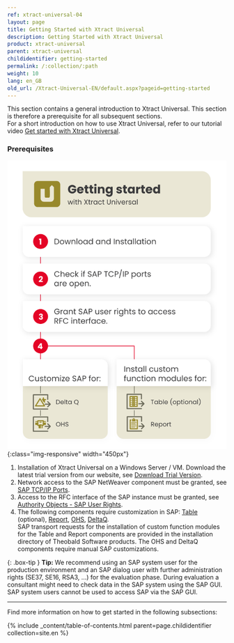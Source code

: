 ```yaml
---
ref: xtract-universal-04
layout: page
title: Getting Started with Xtract Universal
description: Getting Started with Xtract Universal
product: xtract-universal
parent: xtract-universal
childidentifier: getting-started
permalink: /:collection/:path
weight: 10
lang: en_GB
old_url: /Xtract-Universal-EN/default.aspx?pageid=getting-started
---
```


This section contains a general introduction to Xtract Universal.
This section is therefore a prerequisite for all subsequent sections.<br>
For a short introduction on how to use Xtract Universal, refer to our tutorial video [Get started with Xtract Universal](https://www.youtube.com/watch?v=pdlsfm0dLMA).

### Prerequisites

![XU-getting-started](/img/content/xu/getting-started-with-xu.png){:class="img-responsive" width="450px"}

1. Installation of Xtract Universal on a Windows Server / VM. Download the latest trial version from our website, see [Download Trial Version](https://theobald-software.com/en/download-trial).
2. Network access to the SAP NetWeaver component must be granted, see [SAP TCP/IP Ports](https://kb.theobald-software.com/sap/sap-tcpip-ports).
3. Access to the RFC interface of the SAP instance must be granted, see [Authority Objects - SAP User Rights](https://kb.theobald-software.com/sap/authority-objects-sap-user-rights).
4. The following components require customization in SAP: [Table](./sap-customizing/custom-function-module-for-table-extraction) (optional), [Report](./sap-customizing/install-report-custom-function-module), [OHS](./sap-customizing/preparation-for-ohs-in-bw), [DeltaQ](./sap-customizing/customizing-for-deltaq). <br>
SAP transport requests for the installation of custom function modules for the Table and Report components are provided in the installation directory of Theobald Software products. 
The OHS and DeltaQ components require manual SAP customizations.

{: .box-tip }
**Tip:** We recommend using an SAP system user for the production environment and an SAP dialog user with further administration rights (SE37, SE16, RSA3, ...) for the evaluation phase.
During evaluation a consultant might need to check data in the SAP system using the SAP GUI. SAP system users cannot be used to access SAP via the SAP GUI.

******

Find more information on how to get started in the following subsections:

{% include _content/table-of-contents.html parent=page.childidentifier collection=site.en %}

